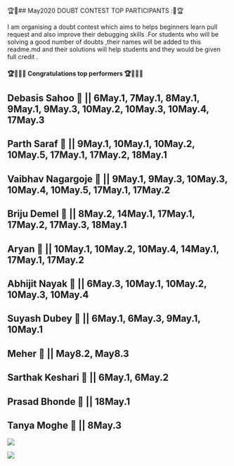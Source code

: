 🏆🌟## May2020 DOUBT CONTEST TOP PARTICIPANTS :🌟🏆

I am organising a doubt contest which aims to helps beginners learn pull request and also improve their debugging skills .For students who will be solving a good number of doubts ,their names will be added to this readme.md and their solutions will help students and they would be given full credit .


#### 🏆🤩🔥🔥 Congratulations top performers 🏆🤩🔥🔥

## **Debasis Sahoo** 🥭 || 6May.1, 7May.1, 8May.1, 9May.1, 9May.3, 10May.2, 10May.3, 10May.4, 17May.3
## Parth Saraf 🍉 || 9May.1, 10May.1, 10May.2, 10May.5, 17May.1, 17May.2, 18May.1
## Vaibhav Nagargoje 🍍 || 9May.1, 9May.3, 10May.3, 10May.4, 10May.5, 17May.1, 17May.2
## Briju Demel 🍐 || 8May.2, 14May.1, 17May.1, 17May.2, 17May.3, 18May.1
## Aryan 🍊 || 10May.1, 10May.2, 10May.4, 14May.1, 17May.1, 17May.2
## Abhijit Nayak 🍕 || 6May.3, 10May.1, 10May.2, 10May.3, 10May.4
## Suyash Dubey 🍎 || 6May.1, 6May.3, 9May.1, 10May.1
## Meher 🍓 || May8.2, May8.3
## Sarthak Keshari 🍑 || 6May.1, 6May.2
## Prasad Bhonde 🍌 || 18May.1
## Tanya Moghe 🍇 || 8May.3










![](https://github.com/aadhar54/May2020/blob/master/img/gitimage.jpg)

![](https://github.com/aadhar54/May2020/blob/master/image.jpg?raw=true)

